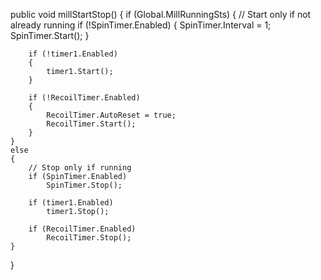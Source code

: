 public void millStartStop()
{
    if (Global.MillRunningSts)
    {
        // Start only if not already running
        if (!SpinTimer.Enabled)
        {
            SpinTimer.Interval = 1;
            SpinTimer.Start();
        }

        if (!timer1.Enabled)
        {
            timer1.Start();
        }

        if (!RecoilTimer.Enabled)
        {
            RecoilTimer.AutoReset = true;
            RecoilTimer.Start();
        }
    }
    else
    {
        // Stop only if running
        if (SpinTimer.Enabled)
            SpinTimer.Stop();

        if (timer1.Enabled)
            timer1.Stop();

        if (RecoilTimer.Enabled)
            RecoilTimer.Stop();
    }
}